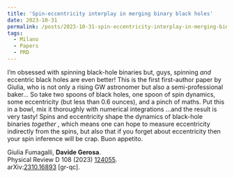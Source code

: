 ```yaml
---
title: 'Spin-eccentricity interplay in merging binary black holes'
date: 2023-10-31
permalink: /posts/2023-10-31-spin-eccentricity-interplay-in-merging-binary-black-holes
tags:
  - Milano
  - Papers
  - PRD
---
```


I’m obsessed with spinning black-hole binaries but, guys, spinning _and_ eccentric black holes are even better! This is the first first-author paper by Giulia, who is not only a rising GW astronomer but also a semi-professional baker… So take two spoons of black holes, one spoon of spin dynamics, some eccentricity (but less than 0.6 ounces), and a pinch of maths. Put this in a bowl, mix it thoroughly with numerical integrations …and the result is very tasty! Spins and eccentricity shape the dynamics of black-hole binaries _together_ , which means one can hope to measure eccentricity indirectly from the spins, but also that if you forget about eccentricity then your spin inference will be crap. Buon appetito. 

Giulia Fumagalli, **Davide Gerosa**.  
Physical Review D 108 (2023) [124055](<https://journals.aps.org/prd/abstract/10.1103/PhysRevD.108.124055>).  
arXiv:[](<https://arxiv.org/abs/2204.00026>)[](<https://arxiv.org/abs/2204.03423>)[2310.16893](<https://arxiv.org/abs/2310.16893>) [gr-qc].


